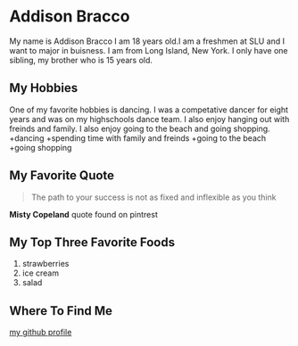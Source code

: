 # Addison Bracco 
My name is Addison Bracco I am 18 years old.I am a freshmen at SLU and I want to major in buisness.
I am from Long Island, New York. I only have one sibling, my brother who is 15 years old.  
## My Hobbies 
One of my favorite hobbies is dancing. I was a competative dancer for eight years and was on my
highschools dance team. I also enjoy hanging out with freinds and family. I also enjoy going to the
beach and going shopping.
+dancing 
+spending time with family and freinds 
+going to the beach 
+going shopping 
## My Favorite Quote 
> The path to your success is not as fixed and inflexible as you think 

**Misty Copeland** quote found on pintrest 

## My Top Three Favorite Foods 
1. strawberries
2. ice cream
3. salad
## Where To Find Me 
[my github profile](https://github.com/Addison-Bracco)
